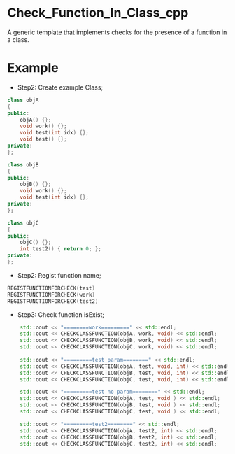 # Check_Function_In_Class_cpp
A generic template that implements checks for the presence of a function in a class.



# Example

* Step2: Create example Class;

```c++
class objA
{
public:
    objA() {};
    void work() {};
    void test(int idx) {};
    void test() {};
private:
};

class objB
{
public:
    objB() {};
    void work() {};
    void test(int idx) {};
private:
};

class objC
{
public:
    objC() {};
    int test2() { return 0; };
private:
};
```

* Step2: Regist function name;

```c++
REGISTFUNCTIONFORCHECK(test)
REGISTFUNCTIONFORCHECK(work)
REGISTFUNCTIONFORCHECK(test2)
```

* Step3: Check function isExist;

```c++
	std::cout << "========work=========" << std::endl;
    std::cout << CHECKCLASSFUNCTION(objA, work, void) << std::endl;
    std::cout << CHECKCLASSFUNCTION(objB, work, void) << std::endl;
    std::cout << CHECKCLASSFUNCTION(objC, work, void) << std::endl;
 
    std::cout << "=========test param========" << std::endl;
    std::cout << CHECKCLASSFUNCTION(objA, test, void, int) << std::endl;
    std::cout << CHECKCLASSFUNCTION(objB, test, void, int) << std::endl;
    std::cout << CHECKCLASSFUNCTION(objC, test, void, int) << std::endl;

    std::cout << "=========test no param========" << std::endl;
    std::cout << CHECKCLASSFUNCTION(objA, test, void ) << std::endl;
    std::cout << CHECKCLASSFUNCTION(objB, test, void ) << std::endl;
    std::cout << CHECKCLASSFUNCTION(objC, test, void ) << std::endl;

    std::cout << "=========test2========" << std::endl;
    std::cout << CHECKCLASSFUNCTION(objA, test2, int) << std::endl;
    std::cout << CHECKCLASSFUNCTION(objB, test2, int) << std::endl;
    std::cout << CHECKCLASSFUNCTION(objC, test2, int) << std::endl;
```

